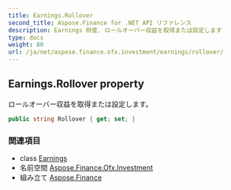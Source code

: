 ```yaml
---
title: Earnings.Rollover
second_title: Aspose.Finance for .NET API リファレンス
description: Earnings 財産. ロールオーバー収益を取得または設定します
type: docs
weight: 80
url: /ja/net/aspose.finance.ofx.investment/earnings/rollover/
---
```

## Earnings.Rollover property

ロールオーバー収益を取得または設定します。

```csharp
public string Rollover { get; set; }
```

### 関連項目

* class [Earnings](../)
* 名前空間 [Aspose.Finance.Ofx.Investment](../../earnings/)
* 組み立て [Aspose.Finance](../../../)


